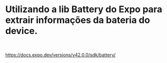 # Utilizando a lib Battery do Expo para extrair informações da bateria do device.

<br/>

https://docs.expo.dev/versions/v42.0.0/sdk/battery/